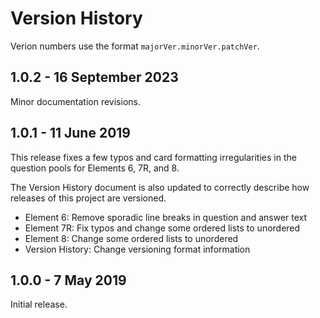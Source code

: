 # Version History

Verion numbers use the format `majorVer.minorVer.patchVer`.

## 1.0.2 - 16 September 2023

Minor documentation revisions. 

## 1.0.1 - 11 June 2019

This release fixes a few typos and card formatting irregularities in 
the question pools for Elements 6, 7R, and 8. 

The Version History document is also updated to correctly describe 
how releases of this project are versioned. 

- Element 6: Remove sporadic line breaks in question and answer text
- Element 7R: Fix typos and change some ordered lists to unordered
- Element 8: Change some ordered lists to unordered
- Version History: Change versioning format information

## 1.0.0 - 7 May 2019

Initial release.

